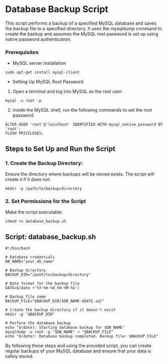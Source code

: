 # Database Backup Script

This script performs a backup of a specified MySQL database and saves the backup file to a specified directory. It uses the mysqldump command to create the backup and assumes the MySQL root password is set up using native password authentication.

### Prerequisites
- MySQL server installation
```
sudo apt-get install mysql-client
```
- Setting Up MySQL Root Password
1. Open a terminal and log into MySQL as the root user:
```
mysql -u root -p
```
2. Inside the MySQL shell, run the following commands to set the root password:
```
ALTER USER 'root'@'localhost' IDENTIFIED WITH mysql_native_password BY 'root';
FLUSH PRIVILEGES;
```
## Steps to Set Up and Run the Script
### 1. Create the Backup Directory:
 Ensure the directory where backups will be stored exists. The script will create it if it does not:
```
mkdir -p /path/to/backup/directory
```
### 2. Set Permissions for the Script
Make the script executable:
```
chmod +x database_backup.sh
```
## Script: database_backup.sh
```
#!/bin/bash

# Database credentials
DB_NAME="your_db_name"

# Backup directory
BACKUP_DIR="/path/to/backup/directory"

# Date format for the backup file
DATE=$(date +'%Y-%m-%d_%H-%M-%S')

# Backup file name
BACKUP_FILE="$BACKUP_DIR/$DB_NAME-$DATE.sql"

# Create the backup directory if it doesn't exist
mkdir -p "$BACKUP_DIR"

# Perform the database backup
echo "$(date): Starting database backup for $DB_NAME"
mysqldump -u root -p "$DB_NAME" > "$BACKUP_FILE"
echo "$(date): Database backup completed. Backup file: $BACKUP_FILE"
```
By following these steps and using the provided script, you can create regular backups of your MySQL database and ensure that your data is safely stored.
